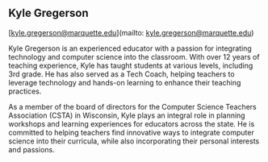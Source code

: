 ## Kyle Gregerson

[kyle.gregerson@marquette.edu](mailto: kyle.gregerson@marquette.edu)

Kyle Gregerson is an experienced educator with a passion for integrating technology and computer science into the classroom. With over 12 years of teaching experience, Kyle has taught students at various levels, including 3rd grade. He has also served as a Tech Coach, helping teachers to leverage technology and hands-on learning to enhance their teaching practices.

As a member of the board of directors for the Computer Science Teachers Association (CSTA) in Wisconsin, Kyle plays an integral role in planning workshops and learning experiences for educators across the state. He is committed to helping teachers find innovative ways to integrate computer science into their curricula, while also incorporating their personal interests and passions.